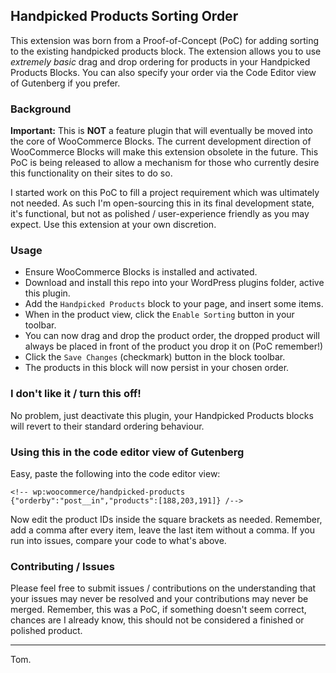 ## Handpicked Products Sorting Order

This extension was born from a Proof-of-Concept (PoC) for adding sorting to the existing handpicked products block. The extension allows you to use _extremely basic_ drag and drop ordering for products in your Handpicked Products Blocks. You can also specify your order via the Code Editor view of Gutenberg if you prefer.

### Background

**Important:** This is **NOT** a feature plugin that will eventually be moved into the core of WooCommerce Blocks. The current development direction of WooCommerce Blocks will make this extension obsolete in the future. This PoC is being released to allow a mechanism for those who currently desire this functionality on their sites to do so.

I started work on this PoC to fill a project requirement which was ultimately not needed. As such I'm open-sourcing this in its final development state, it's functional, but not as polished / user-experience friendly as you may expect. Use this extension at your own discretion.

### Usage

- Ensure WooCommerce Blocks is installed and activated.
- Download and install this repo into your WordPress plugins folder, active this plugin.
- Add the `Handpicked Products` block to your page, and insert some items.
- When in the product view, click the `Enable Sorting` button in your toolbar.
- You can now drag and drop the product order, the dropped product will always be placed in front of the product you drop it on (PoC remember!)
- Click the `Save Changes` (checkmark) button in the block toolbar.
- The products in this block will now persist in your chosen order.

### I don't like it / turn this off!

No problem, just deactivate this plugin, your Handpicked Products blocks will revert to their standard ordering behaviour.

### Using this in the code editor view of Gutenberg

Easy, paste the following into the code editor view:

```
<!-- wp:woocommerce/handpicked-products {"orderby":"post__in","products":[188,203,191]} /-->
```

Now edit the product IDs inside the square brackets as needed. Remember, add a comma after every item, leave the last item without a comma. If you run into issues, compare your code to what's above.

### Contributing / Issues

Please feel free to submit issues / contributions on the understanding that your issues may never be resolved and your contributions may never be merged. Remember, this was a PoC, if something doesn't seem correct, chances are I already know, this should not be considered a finished or polished product.

---

Tom.
